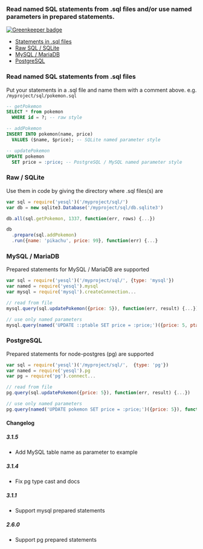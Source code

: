 ### Read named SQL statements from .sql files and/or use named parameters in prepared statements.

[![Greenkeeper badge](https://badges.greenkeeper.io/pihvi/yesql.svg)](https://greenkeeper.io/)
- [Statements in .sql files](#read-named-sql-statements-from-sql-files)
- [Raw SQL / SQLite](#raw--sqlite)
- [MySQL / MariaDB](#mysql--mariadb)
- [PostgreSQL](#postgresql)

### Read named SQL statements from .sql files
Put your statements in a .sql file and name them with a comment above.
e.g. `/myproject/sql/pokemon.sql`
```sql
-- getPokemon
SELECT * from pokemon
  WHERE id = ?; -- raw style

-- addPokemon
INSERT INTO pokemon(name, price)
  VALUES ($name, $price); -- SQLite named parameter style

-- updatePokemon
UPDATE pokemon
  SET price = :price; -- PostgreSQL / MySQL named parameter style
```

### Raw / SQLite
Use them in code by giving the directory where .sql files(s) are
```javascript
var sql = require('yesql')('/myproject/sql/')
var db = new sqlite3.Database('/myproject/sql/db.sqlite3')

db.all(sql.getPokemon, 1337, function(err, rows) {...})

db
  .prepare(sql.addPokemon)
  .run({name: 'pikachu', price: 99}, function(err) {...}
```

### MySQL / MariaDB
Prepared statements for MySQL / MariaDB are supported
```javascript
var sql = require('yesql')('/myproject/sql/', {type: 'mysql'})
var named = require('yesql').mysql
var mysql = require('mysql').createConnection...

// read from file
mysql.query(sql.updatePokemon({price: 5}), function(err, result) {...})

// use only named parameters
mysql.query(named('UPDATE ::ptable SET price = :price;')({price: 5, ptable: 'pokemon'}), function(err, result) {...})
```

### PostgreSQL
Prepared statements for node-postgres (pg) are supported
```javascript
var sql = require('yesql')('/myproject/sql/',  {type: 'pg'})
var named = require('yesql').pg
var pg = require('pg').connect...

// read from file
pg.query(sql.updatePokemon({price: 5}), function(err, result) {...})

// use only named parameters
pg.query(named('UPDATE pokemon SET price = :price;')({price: 5}), function(err, result) {...})
```

#### Changelog

##### 3.1.5
- Add MySQL table name as parameter to example

##### 3.1.4
- Fix pg type cast and docs

##### 3.1.1
- Support mysql prepared statements

##### 2.6.0
- Support pg prepared statements

